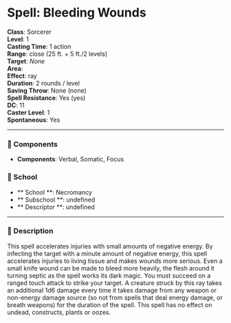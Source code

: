 
# Spell: Bleeding Wounds
**Class**: Sorcerer  
**Level**: 1  
**Casting Time**: 1 action  
**Range**: close (25 ft. + 5 ft./2 levels)  
**Target**: _None_  
**Area**:   
**Effect**: ray  
**Duration**: 2 rounds / level  
**Saving Throw**: None (none)  
**Spell Resistance**: Yes (yes)  
**DC**: 11  
**Caster Level**: 1  
**Spontaneous**: Yes

---

### 🔮 Components
- **Components**: Verbal, Somatic, Focus

### 🏫 School
- ** School **: Necromancy
- ** Subschool **: undefined
- ** Descriptor **: undefined
---

### 📜 Description
This spell accelerates injuries with small amounts of negative energy. By infecting the target with a minute amount of negative energy, this spell accelerates injuries to living tissue and makes wounds more serious. Even a small knife wound can be made to bleed more heavily, the flesh around it turning septic as the spell works its dark magic. You must succeed on a ranged touch attack to strike your target. A creature struck by this ray takes an additional 1d6 damage every time it takes damage from any weapon or non-energy damage source (so not from spells that deal energy damage, or breath weapons) for the duration of the spell. This spell has no effect on undead, constructs, plants or oozes.
